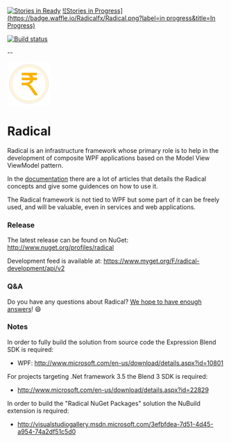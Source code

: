 [![Stories in Ready](https://badge.waffle.io/Radicalfx/Radical.png?label=ready&title=Ready)](http://waffle.io/Radicalfx/Radical)
[![Stories in Progress](https://badge.waffle.io/Radicalfx/Radical.png?label=in progress&title=In Progress)](http://waffle.io/Radicalfx/Radical)

[![Build status](https://ci.appveyor.com/api/projects/status/2m6efi6wnnwogbjy?svg=true)](https://ci.appveyor.com/project/radical-bot/radical-windows-presentation)

--

![Radical logo](Radical.png)

# Radical

Radical is an infrastructure framework whose primary role is to help in the development of composite WPF applications based on the Model View ViewModel pattern.

In the [documentation](https://github.com/RadicalFx/radical/wiki)  there are a lot of articles that details the Radical concepts and give some guidences on how to use it.

The Radical framework is not tied to WPF but some part of it can be freely used, and will be valuable, even in services and web applications.

### Release

The latest release can be found on NuGet: http://www.nuget.org/profiles/radical

Development feed is available at: https://www.myget.org/F/radical-development/api/v2

### Q&A

Do you have any questions about Radical? [We hope to have enough answers](https://groups.google.com/forum/#!forum/radical-mvvm-framework)! :smile:

### Notes

In order to fully build the solution from source code the Expression Blend SDK is required:

* WPF: http://www.microsoft.com/en-us/download/details.aspx?id=10801

For projects targeting .Net framework 3.5 the Blend 3 SDK is required:

* http://www.microsoft.com/en-us/download/details.aspx?id=22829

In order to build the "Radical NuGet Packages" solution the NuBuild extension is required:

* http://visualstudiogallery.msdn.microsoft.com/3efbfdea-7d51-4d45-a954-74a2df51c5d0
